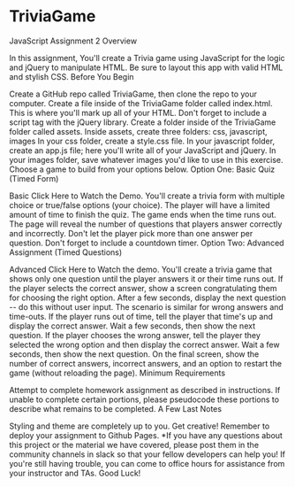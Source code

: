 # TriviaGame

JavaScript Assignment 2 Overview

In this assignment, You'll create a Trivia game using JavaScript for the logic and jQuery to manipulate HTML. Be sure to layout this app with valid HTML and stylish CSS. Before You Begin

Create a GitHub repo called TriviaGame, then clone the repo to your computer. Create a file inside of the TriviaGame folder called index.html. This is where you'll mark up all of your HTML. Don't forget to include a script tag with the jQuery library. Create a folder inside of the TriviaGame folder called assets. Inside assets, create three folders: css, javascript, images In your css folder, create a style.css file. In your javascript folder, create an app.js file; here you'll write all of your JavaScript and jQuery. In your images folder, save whatever images you'd like to use in this exercise. Choose a game to build from your options below. Option One: Basic Quiz (Timed Form)

Basic Click Here to Watch the Demo. You'll create a trivia form with multiple choice or true/false options (your choice). The player will have a limited amount of time to finish the quiz. The game ends when the time runs out. The page will reveal the number of questions that players answer correctly and incorrectly. Don't let the player pick more than one answer per question. Don't forget to include a countdown timer. Option Two: Advanced Assignment (Timed Questions)

Advanced Click Here to Watch the demo. You'll create a trivia game that shows only one question until the player answers it or their time runs out. If the player selects the correct answer, show a screen congratulating them for choosing the right option. After a few seconds, display the next question -- do this without user input. The scenario is similar for wrong answers and time-outs. If the player runs out of time, tell the player that time's up and display the correct answer. Wait a few seconds, then show the next question. If the player chooses the wrong answer, tell the player they selected the wrong option and then display the correct answer. Wait a few seconds, then show the next question. On the final screen, show the number of correct answers, incorrect answers, and an option to restart the game (without reloading the page). Minimum Requirements

Attempt to complete homework assignment as described in instructions. If unable to complete certain portions, please pseudocode these portions to describe what remains to be completed. A Few Last Notes

Styling and theme are completely up to you. Get creative! Remember to deploy your assignment to Github Pages. *If you have any questions about this project or the material we have covered, please post them in the community channels in slack so that your fellow developers can help you! If you're still having trouble, you can come to office hours for assistance from your instructor and TAs. Good Luck!
